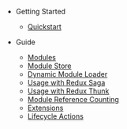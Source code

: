 -   Getting Started

    -   [Quickstart](GettingStarted.md)

-   Guide
    -   [Modules](reference/Modules.md)
    -   [Module Store](reference/ModuleStore.md)
    -   [Dynamic Module Loader](reference/DynamicModuleLoader.md)
    -   [Usage with Redux Saga](reference/ReduxSaga.md)
    -   [Usage with Redux Thunk](reference/ReduxThunk.md)
    -   [Module Reference Counting](reference/ModuleCounting.md)
    -   [Extensions](reference/Extensions.md)
    -   [Lifecycle Actions](reference/LifecycleActions.md)
